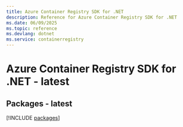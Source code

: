 ```yaml
---
title: Azure Container Registry SDK for .NET
description: Reference for Azure Container Registry SDK for .NET
ms.date: 06/09/2025
ms.topic: reference
ms.devlang: dotnet
ms.service: containerregistry
---
```

# Azure Container Registry SDK for .NET - latest
## Packages - latest
[!INCLUDE [packages](container-registry-index.md)]